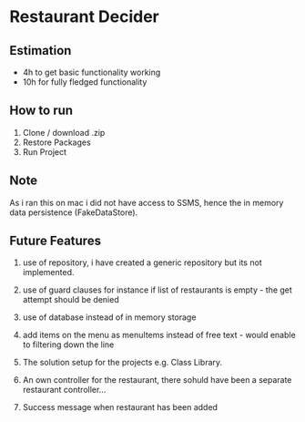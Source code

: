 # Restaurant Decider
 
## Estimation
* 4h to get basic functionality working
* 10h for fully fledged functionality

## How to run
1. Clone / download .zip
2. Restore Packages
3. Run Project 

## Note
As i ran this on mac i did not have access to SSMS, hence the in memory data persistence (FakeDataStore).

## Future Features

1. use of repository, i have created a generic repository but its not implemented.

2. use of guard clauses for instance if list of restaurants is empty - the get attempt should be denied

3. use of database instead of in memory storage

4. add items on the menu as menuItems instead of free text - would enable to filtering down the line

5. The solution setup for the projects e.g. Class Library.

6. An own controller for the restaurant, there sohuld have been a separate restaurant controller...

7. Success message when restaurant has been added
